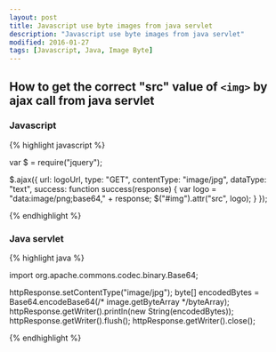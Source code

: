 ```yaml
---
layout: post
title: Javascript use byte images from java servlet
description: "Javascript use byte images from java servlet"
modified: 2016-01-27
tags: [Javascript, Java, Image Byte]
---
```


## How to get the correct "src" value of ```<img>``` by ajax call from java servlet

### Javascript

{% highlight javascript %}

var $ = require("jquery");

$.ajax({
    url: logoUrl,
    type: "GET",
    contentType: "image/jpg",
    dataType: "text",
    success: function success(response) {
        var logo = "data:image/png;base64," + response;
        $("#img").attr("src", logo);
    }
});

{% endhighlight %}

<!--more-->

### Java servlet

{% highlight java %}

import org.apache.commons.codec.binary.Base64;

httpResponse.setContentType("image/jpg");
byte[] encodedBytes = Base64.encodeBase64(/* image.getByteArray */byteArray);
httpResponse.getWriter().println(new String(encodedBytes));
httpResponse.getWriter().flush();
httpResponse.getWriter().close();

{% endhighlight %}

